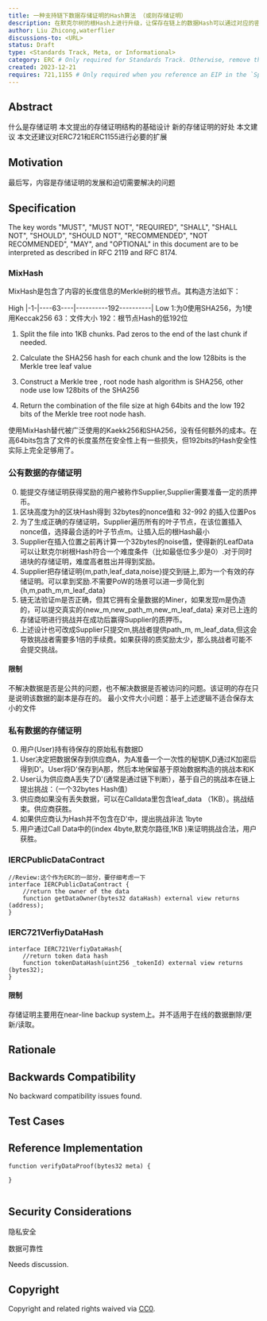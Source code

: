 ```yaml
---
title: 一种支持链下数据存储证明的Hash算法 （或则存储证明）
description: 在默克尔树的根Hash上进行升级，让保存在链上的数据Hash可以通过对应的密码学流程和简单的博弈流程提高其数据的可用性和可靠性。
author: Liu Zhicong,waterflier
discussions-to: <URL>
status: Draft
type: <Standards Track, Meta, or Informational>
category: ERC # Only required for Standards Track. Otherwise, remove this field.
created: 2023-12-21
requires: 721,1155 # Only required when you reference an EIP in the `Specification` section. Otherwise, remove this field.
---
```



## Abstract


什么是存储证明
本文提出的存储证明结构的基础设计
新的存储证明的好处
本文建议
本文还建议对ERC721和ERC1155进行必要的扩展

<!--
  The Abstract is a multi-sentence (short paragraph) technical summary. This should be a very terse and human-readable version of the specification section. Someone should be able to read only the abstract to get the gist of what this specification does.

  TODO: Remove this comment before submitting
-->

## Motivation
最后写，内容是存储证明的发展和迫切需要解决的问题
<!--
  This section is optional.

  The motivation section should include a description of any nontrivial problems the EIP solves. It should not describe how the EIP solves those problems, unless it is not immediately obvious. It should not describe why the EIP should be made into a standard, unless it is not immediately obvious.

  With a few exceptions, external links are not allowed. If you feel that a particular resource would demonstrate a compelling case for your EIP, then save it as a printer-friendly PDF, put it in the assets folder, and link to that copy.

  TODO: Remove this comment before submitting
-->

## Specification
The key words "MUST", "MUST NOT", "REQUIRED", "SHALL", "SHALL NOT", "SHOULD", "SHOULD NOT", "RECOMMENDED", "NOT RECOMMENDED", "MAY", and "OPTIONAL" in this document are to be interpreted as described in RFC 2119 and RFC 8174.


<!--
  The Specification section should describe the syntax and semantics of any new feature. The specification should be detailed enough to allow competing, interoperable implementations for any of the current Ethereum platforms (besu, erigon, ethereumjs, go-ethereum, nethermind, or others).

  It is recommended to follow RFC 2119 and RFC 8170. Do not remove the key word definitions if RFC 2119 and RFC 8170 are followed.

  TODO: Remove this comment before submitting
-->
### MixHash
MixHash是包含了内容的长度信息的Merkle树的根节点。其构造方法如下：

High |-1-|----63----|----------192----------| Low
1:为0使用SHA256，为1使用Keccak256
63：文件大小
192：根节点Hash的低192位

1. Split the file into 1KB chunks. Pad zeros to the end of the last chunk if needed.

2. Calculate the SHA256 hash for each chunk and the low 128bits is the Merkle tree leaf value

3. Construct a Merkle tree , root node hash algorithm is SHA256, other node use low 128bits of the SHA256

4. Return the combination of the file size at high 64bits and the low 192 bits of the Merkle tree root node hash.

使用MixHash替代被广泛使用的Kaekk256和SHA256，没有任何额外的成本。在高64bits包含了文件的长度虽然在安全性上有一些损失，但192bits的Hash安全性实际上完全足够用了。



### 公有数据的存储证明
0. 能提交存储证明获得奖励的用户被称作Supplier,Supplier需要准备一定的质押币。
1. 区块高度为h的区块Hash得到 32bytes的nonce值和 32-992 的插入位置Pos
2. 为了生成正确的存储证明，Supplier遍历所有的叶子节点，在该位置插入nonce值，选择最合适的叶子节点m。让插入后的根Hash最小
3. Supplier在插入位置之前再计算一个32bytes的noise值，使得新的LeafData可以让默克尔树根Hash符合一个难度条件（比如最低位多少是0）.对于同时进块的存储证明，难度高者胜出并得到奖励。
4. Supplier把存储证明{m,path,leaf_data,noise}提交到链上,即为一个有效的存储证明。可以拿到奖励.不需要PoW的场景可以进一步简化到 {h,m,path_m,m_leaf_data}
5. 链无法验证m是否正确，但其它拥有全量数据的Miner，如果发现m是伪造的，可以提交真实的{new_m,new_path_m,new_m_leaf_data} 来对已上连的存储证明进行挑战并在成功后赢得Supplier的质押币。 
6. 上述设计也可改成Supplier只提交m,挑战者提供path_m, m_leaf_data,但这会导致挑战者需要多1倍的手续费。如果获得的质奖励太少，那么挑战者可能不会提交挑战。

#### 限制
不解决数据是否是公共的问题，也不解决数据是否被访问的问题。该证明的存在只是说明该数据的副本是存在的。
最小文件大小问题：基于上述逻辑不适合保存太小的文件

### 私有数据的存储证明
0. 用户(User)持有待保存的原始私有数据D
1. User决定把数据保存到供应商A，为A准备一个一次性的秘钥K,D通过K加密后得到D'。User将D'保存到A那，然后本地保留基于原始数据构造的挑战本和K
2. User认为供应商A丢失了D'(通常是通过链下判断），基于自己的挑战本在链上提出挑战：（一个32bytes Hash值） 
3. 供应商如果没有丢失数据，可以在Calldata里包含leaf_data （1KB）。挑战结束。供应商获胜。
4. 如果供应商认为Hash并不包含在D'中，提出挑战非法 1byte
5. 用户通过Call Data中的(index 4byte,默克尔路径,1KB )来证明挑战合法，用户获胜。

### IERCPublicDataContract
```
//Review:这个作为ERC的一部分，要仔细考虑一下
interface IERCPublicDataContract {
    //return the owner of the data
    function getDataOwner(bytes32 dataHash) external view returns (address);
}
```

### IERC721VerfiyDataHash
```
interface IERC721VerfiyDataHash{
    //return token data hash
    function tokenDataHash(uint256 _tokenId) external view returns (bytes32);
}
```

#### 限制
存储证明主要用在near-line backup system上。并不适用于在线的数据删除/更新/读取。







## Rationale

<!--
  The rationale fleshes out the specification by describing what motivated the design and why particular design decisions were made. It should describe alternate designs that were considered and related work, e.g. how the feature is supported in other languages.

  The current placeholder is acceptable for a draft.

  TODO: Remove this comment before submitting
-->



## Backwards Compatibility

<!--

  This section is optional.

  All EIPs that introduce backwards incompatibilities must include a section describing these incompatibilities and their severity. The EIP must explain how the author proposes to deal with these incompatibilities. EIP submissions without a sufficient backwards compatibility treatise may be rejected outright.

  The current placeholder is acceptable for a draft.

  TODO: Remove this comment before submitting
-->

No backward compatibility issues found.

## Test Cases

<!--
  This section is optional for non-Core EIPs.

  The Test Cases section should include expected input/output pairs, but may include a succinct set of executable tests. It should not include project build files. No new requirements may be be introduced here (meaning an implementation following only the Specification section should pass all tests here.)
  If the test suite is too large to reasonably be included inline, then consider adding it as one or more files in `../assets/eip-####/`. External links will not be allowed

  TODO: Remove this comment before submitting
-->

## Reference Implementation

<!--
  This section is optional.

  The Reference Implementation section should include a minimal implementation that assists in understanding or implementing this specification. It should not include project build files. The reference implementation is not a replacement for the Specification section, and the proposal should still be understandable without it.
  If the reference implementation is too large to reasonably be included inline, then consider adding it as one or more files in `../assets/eip-####/`. External links will not be allowed.

  TODO: Remove this comment before submitting
-->

```solidity
function verifyDataProof(bytes32 meta) {

}


```

## Security Considerations

<!--
  All EIPs must contain a section that discusses the security implications/considerations relevant to the proposed change. Include information that might be important for security discussions, surfaces risks and can be used throughout the life cycle of the proposal. For example, include security-relevant design decisions, concerns, important discussions, implementation-specific guidance and pitfalls, an outline of threats and risks and how they are being addressed. EIP submissions missing the "Security Considerations" section will be rejected. An EIP cannot proceed to status "Final" without a Security Considerations discussion deemed sufficient by the reviewers.

  The current placeholder is acceptable for a draft.

  TODO: Remove this comment before submitting
-->

隐私安全

数据可靠性

Needs discussion.

## Copyright

Copyright and related rights waived via [CC0](../LICENSE.md).